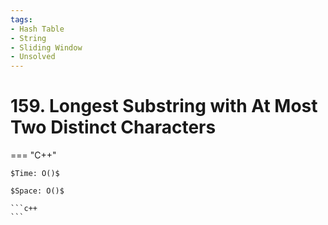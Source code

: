```yaml
---
tags:
- Hash Table
- String
- Sliding Window
- Unsolved
---
```



# 159. Longest Substring with At Most Two Distinct Characters

=== "C++"

    $Time: O()$

    $Space: O()$

    ```c++
    ```